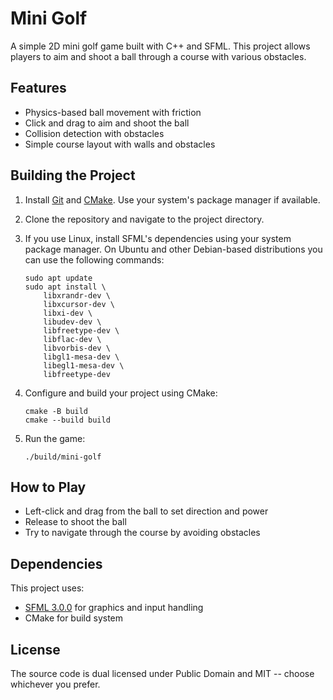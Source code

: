 # Mini Golf

A simple 2D mini golf game built with C++ and SFML. This project allows players to aim and shoot a ball through a course with various obstacles.

## Features

- Physics-based ball movement with friction
- Click and drag to aim and shoot the ball
- Collision detection with obstacles
- Simple course layout with walls and obstacles

## Building the Project

1. Install [Git](https://git-scm.com/downloads) and [CMake](https://cmake.org/download/). Use your system's package manager if available.

2. Clone the repository and navigate to the project directory.

3. If you use Linux, install SFML's dependencies using your system package manager. On Ubuntu and other Debian-based distributions you can use the following commands:
   ```
   sudo apt update
   sudo apt install \
       libxrandr-dev \
       libxcursor-dev \
       libxi-dev \
       libudev-dev \
       libfreetype-dev \
       libflac-dev \
       libvorbis-dev \
       libgl1-mesa-dev \
       libegl1-mesa-dev \
       libfreetype-dev
   ```

4. Configure and build your project using CMake:
   ```
   cmake -B build
   cmake --build build
   ```

5. Run the game:
   ```
   ./build/mini-golf
   ```

## How to Play

- Left-click and drag from the ball to set direction and power
- Release to shoot the ball
- Try to navigate through the course by avoiding obstacles

## Dependencies

This project uses:
- [SFML 3.0.0](https://www.sfml-dev.org/) for graphics and input handling
- CMake for build system

## License

The source code is dual licensed under Public Domain and MIT -- choose whichever you prefer.
